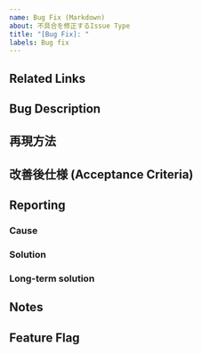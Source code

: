```yaml
---
name: Bug Fix (Markdown)
about: 不具合を修正するIssue Type
title: "[Bug Fix]: "
labels: Bug fix
---
```


## Related Links
<!-- 関連する Issue や、 Slack のリンクを記載する --> 

## Bug Description
<!-- 現状のバグ状況を記載する。記載方法は、誰が、何をすると、何が起きるか、を記載する。 --> 

## 再現方法
<!-- どうしたら、再現されるかの詳細手順を箇条書きで記載する。（又は、動画があればそちらを添付する。） -->

## 改善後仕様 (Acceptance Criteria)

## Reporting
### Cause

### Solution

### Long-term solution

## Notes

## Feature Flag
